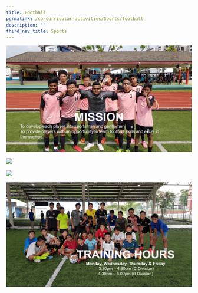 ```yaml
---
title: Football
permalink: /co-curricular-activities/Sports/football
description: ""
third_nav_title: Sports
---
```

![](/images/fb1.jpeg)

![](/images/fb2.png)

![](/images/fb3.png)

![](/images/fb4-min.png)
